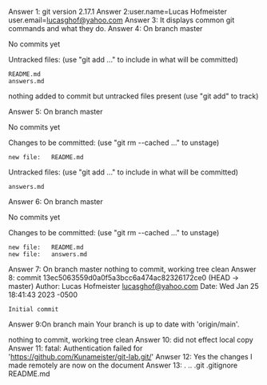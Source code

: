 Answer 1: git version 2.17.1
Answer 2:user.name=Lucas Hofmeister user.email=lucasghof@yahoo.com
Answer 3: It displays common git commands and what they do.
Answer 4: On branch master

No commits yet

Untracked files:
  (use "git add <file>..." to include in what will be committed)

	README.md
	answers.md

nothing added to commit but untracked files present (use "git add" to track)

Answer 5: On branch master

No commits yet

Changes to be committed:
  (use "git rm --cached <file>..." to unstage)

	new file:   README.md

Untracked files:
  (use "git add <file>..." to include in what will be committed)

	answers.md
Answer 6:
On branch master

No commits yet

Changes to be committed:
  (use "git rm --cached <file>..." to unstage)

	new file:   README.md
	new file:   answers.md

Answer 7: On branch master
nothing to commit, working tree clean
Answer 8: commit 13ec5063559d0a0f5a3bcc6a474ac82326172ce0 (HEAD -> master)
Author: Lucas Hofmeister <lucasghof@yahoo.com>
Date:   Wed Jan 25 18:41:43 2023 -0500

    Initial commit
Answer 9:On branch main
Your branch is up to date with 'origin/main'.

nothing to commit, working tree clean
Answer 10: did not effect local copy
Answer 11: fatal: Authentication failed for 'https://github.com/Kunameister/git-lab.git/'
Anwser 12: Yes the changes I made remotely are now on the document
Answer 13: .  ..  .git  .gitignore  README.md
